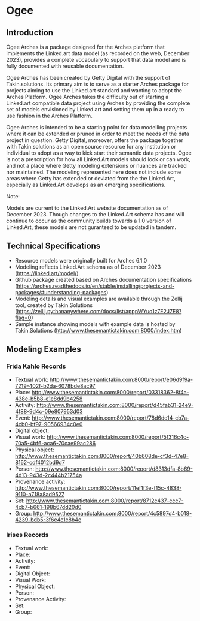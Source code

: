 # Ogee

## Introduction

Ogee Arches is a package designed for the Arches platform that implements the Linked.art data model (as recorded on the web, December 2023), provides a complete vocabulary to support that data model and is fully documented with reusable documentation.

Ogee Arches has been created by Getty Digital with the support of Takin.solutions. Its primary aim is to serve as a starter Arches package for projects aiming to use the Linked.art standard and wanting to adopt the Arches Platform. Ogee Arches takes the difficulty out of starting a Linked.art compatible data project using Arches by providing the complete set of models envisioned by Linked.art and setting them up in a ready to use fashion in the Arches Platform.

Ogee Arches is intended to be a starting point for data modelling projects where it can be extended or pruned in order to meet the needs of the data project in question. Getty Digital, moreover, offers the package together with Takin.solutions as an open source resource for any institution or individual to adopt as a way to kick start their semantic data projects. 
Ogee is not a prescription for how all Linked.Art models should look or can work, and not a place where Getty modeling extensions or nuances are tracked nor maintained. The modeling represented here does not include some areas where Getty has extended or deviated from the the Linked.Art, especially as Linked.Art develops as an emerging specifications. 

Note: 

Models are current to the Linked.Art website documentation as of December 2023. Though changes to the Linked.Art schema has and will continue to occur as the community builds towards a 1.0 version of Linked.Art, these models are not guranteed to be updated in tandem. 

## Technical Specifications

- Resource models were originally built for Arches 6.1.0 
- Modeling reflects Linked.Art schema as of December 2023 (https://linked.art/model/). 
- Github package created based on Arches documentation specifications (https://arches.readthedocs.io/en/stable/installing/projects-and-packages/#understanding-packages)
- Modeling details and visual examples are available through the Zellij tool, created by Takin.Solutions (https://zellij.pythonanywhere.com/docs/list/apppWYuo1z7E2J7E8?flag=0)
- Sample instance showing models with example data is hosted by Takin.Solutions (http://www.thesemantictakin.com:8000/index.htm)

## Modeling Examples

### Frida Kahlo Records
- Textual work: http://www.thesemantictakin.com:8000/report/e06d9f9a-7219-402f-b2da-6078bde8ac97
- Place: http://www.thesemantictakin.com:8000/report/03318362-8f4a-438e-b5b8-e1e8dd9b4258
- Activity: http://www.thesemantictakin.com:8000/report/d45fab31-24e9-4f88-9d4c-09e807953d03
- Event: http://www.thesemantictakin.com:8000/report/78d6de14-cb7a-4cb0-bf97-90566934c0e0
- Digital object:
- Visual work: http://www.thesemantictakin.com:8000/report/5f316c4c-70a5-4bf6-aca6-70cae99ac286
- Physical object: http://www.thesemantictakin.com:8000/report/40b608de-cf3d-47e8-8162-cdf4012bd9d7
- Person: http://www.thesemantictakin.com:8000/report/d8313dfa-8b69-4d13-943d-2c444b21754a
- Provenance activity: http://www.thesemantictakin.com:8000/report/11ef1f3e-f15c-4838-9110-a718a8ad9527
- Set: http://www.thesemantictakin.com:8000/report/8712c437-ccc7-4cb7-b661-198b67dd20d0
- Group: http://www.thesemantictakin.com:8000/report/4c5897d4-b018-4239-bdb5-3f6e4c1c8b4c

### Irises Records
- Textual work:
- Place:
- Activity:
- Event:
- Digital Object:
- Visual Work:
- Physical Object:
- Person:
- Provenance Activity:
- Set:
- Group:


